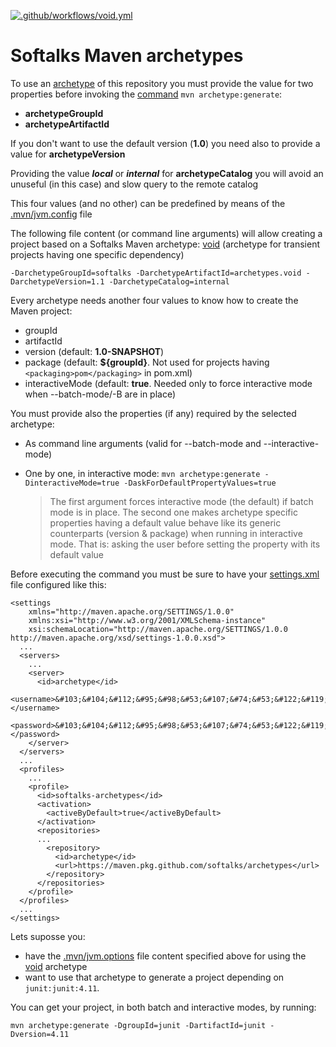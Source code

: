 [![.github/workflows/void.yml](https://github.com/softalks/archetypes/actions/workflows/void.yml/badge.svg)](https://github.com/softalks/archetypes/actions/workflows/void.yml)
# Softalks Maven archetypes
To use an [archetype](https://maven.apache.org/guides/introduction/introduction-to-archetypes.html) of this repository you must provide the value for two properties before invoking the [command](https://maven.apache.org/archetype/maven-archetype-plugin/generate-mojo.html) `mvn archetype:generate`:
- **archetypeGroupId**
- **archetypeArtifactId**

If you don't want to use the default version (**1.0**) you need also to provide a value for **archetypeVersion**

Providing the value ***local*** or ***internal*** for **archetypeCatalog** you will avoid an unuseful (in this case) and slow query to the remote catalog

This four values (and no other) can be predefined by means of the [.mvn/jvm.config](https://maven.apache.org/configure.html#mvn-jvm-config-file) file

The following file content (or command line arguments) will allow creating a project based on a Softalks Maven archetype: [void](https://github.com/softalks/archetypes/tree/main/void) (archetype for transient projects having one specific dependency)
```
-DarchetypeGroupId=softalks -DarchetypeArtifactId=archetypes.void -DarchetypeVersion=1.1 -DarchetypeCatalog=internal
```
Every archetype needs another four values to know how to create the Maven project:
- groupId
- artifactId
- version (default: **1.0-SNAPSHOT**)
- package (default: **${groupId}**. Not used for projects having `<packaging>pom</packaging>` in pom.xml)
- interactiveMode (default: **true**. Needed only to force interactive mode when --batch-mode/-B are in place)

You must provide also the properties (if any) required by the selected archetype:
- As command line arguments (valid for --batch-mode and --interactive-mode)
- One by one, in interactive mode: `mvn archetype:generate -DinteractiveMode=true -DaskForDefaultPropertyValues=true`

  > The first argument forces interactive mode (the default) if batch mode is in place. The second one makes archetype specific properties having a default value behave like its generic counterparts (version & package) when running in interactive mode. That is: asking the user before setting the property with its default value

Before executing the command you must be sure to have your [settings.xml](https://maven.apache.org/settings.html) file configured like this:
```
<settings 
	xmlns="http://maven.apache.org/SETTINGS/1.0.0"
	xmlns:xsi="http://www.w3.org/2001/XMLSchema-instance"
	xsi:schemaLocation="http://maven.apache.org/SETTINGS/1.0.0 http://maven.apache.org/xsd/settings-1.0.0.xsd">
  ...
  <servers>
    ...
    <server>
      <id>archetype</id>
      <username>&#103;&#104;&#112;&#95;&#98;&#53;&#107;&#74;&#53;&#122;&#119;&#65;&#119;&#70;&#66;&#56;&#57;&#57;&#99;&#107;&#51;&#65;&#97;&#81;&#57;&#89;&#82;&#111;&#113;&#108;&#66;&#53;&#78;&#73;&#49;&#108;&#75;&#110;&#119;&#76;</username>
      <password>&#103;&#104;&#112;&#95;&#98;&#53;&#107;&#74;&#53;&#122;&#119;&#65;&#119;&#70;&#66;&#56;&#57;&#57;&#99;&#107;&#51;&#65;&#97;&#81;&#57;&#89;&#82;&#111;&#113;&#108;&#66;&#53;&#78;&#73;&#49;&#108;&#75;&#110;&#119;&#76;</password>
    </server>
  </servers>
  ...
  <profiles>
    ...
    <profile>
      <id>softalks-archetypes</id>
      <activation>
        <activeByDefault>true</activeByDefault>
      </activation>
      <repositories>
      ...
        <repository>
          <id>archetype</id>
          <url>https://maven.pkg.github.com/softalks/archetypes</url>
        </repository>
      </repositories>
    </profile>
  </profiles>
  ...
</settings>
```
Lets suposse you:
- have the [.mvn/jvm.options](https://maven.apache.org/configure.html#mvn-jvm-config-file) file content specified above for using the [void](https://github.com/softalks/archetypes/tree/main/void) archetype
- want to use that archetype to generate a project depending on `junit:junit:4.11`. 

You can get your project, in both batch and interactive modes, by running:
```
mvn archetype:generate -DgroupId=junit -DartifactId=junit -Dversion=4.11
